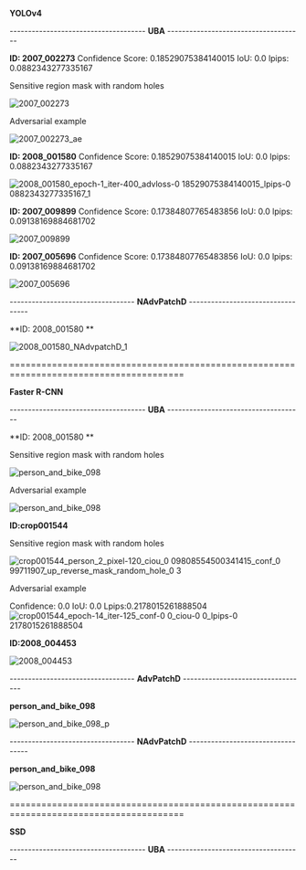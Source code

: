 




**YOLOv4**

-------------------------------------  **UBA**   -------------------------------------

**ID: 2007_002273** Confidence Score: 0.18529075384140015 IoU: 0.0  lpips: 0.0882343277335167

Sensitive region mask with random holes

![2007_002273](https://user-images.githubusercontent.com/69624583/229002229-06379118-671a-447d-8118-177c6c0e6a23.jpg)

Adversarial example

![2007_002273_ae](https://user-images.githubusercontent.com/69624583/229002294-1f66a38b-7ba0-4739-9122-a3f3b0fa3b76.jpg)


**ID: 2008_001580**   Confidence Score: 0.18529075384140015 IoU: 0.0  lpips: 0.0882343277335167

![2008_001580_epoch-1_iter-400_advloss-0 18529075384140015_lpips-0 0882343277335167_1](https://user-images.githubusercontent.com/69624583/228114529-3687838f-a979-4051-9c91-d266e6b1075f.jpg)


**ID: 2007_009899**  Confidence Score: 0.17384807765483856 IoU: 0.0  lpips: 0.09138169884681702

![2007_009899](https://user-images.githubusercontent.com/69624583/229000337-760cb598-68d9-4c71-8dfe-442a0e5c11a4.jpg)


**ID: 2007_005696**  Confidence Score: 0.17384807765483856 IoU: 0.0  lpips: 0.09138169884681702

![2007_005696](https://user-images.githubusercontent.com/69624583/229001121-8471439c-865b-4f24-9032-0a2e80fb50c2.jpg)


----------------------------------  **NAdvPatchD**  ----------------------------------

**ID: 2008_001580 **

![2008_001580_NAdvpatchD_1](https://user-images.githubusercontent.com/69624583/228114499-4a034bc5-e153-4124-bb38-e24e285f0e7f.jpg)


=======================================================================================

**Faster R-CNN**

-------------------------------------  **UBA**   -------------------------------------

**ID: 2008_001580 **

Sensitive region mask with random holes

![person_and_bike_098](https://user-images.githubusercontent.com/69624583/229003948-3a652d8a-317e-4381-b381-c8a6f31b05a5.jpg)



Adversarial example

![person_and_bike_098](https://user-images.githubusercontent.com/69624583/229003592-cb36b229-aea8-41ef-9370-d34f6b3199fb.jpg)




**ID:crop001544**

Sensitive region mask with random holes

![crop001544_person_2_pixel-120_ciou_0 09808554500341415_conf_0 99711907_up_reverse_mask_random_hole_0 3](https://user-images.githubusercontent.com/69624583/229010514-e7c959c8-5bc3-4380-bd06-00c16b61bfc5.png)


Adversarial example

Confidence: 0.0  IoU: 0.0  Lpips:0.2178015261888504
![crop001544_epoch-14_iter-125_conf-0 0_ciou-0 0_lpips-0 2178015261888504](https://user-images.githubusercontent.com/69624583/229010715-c96136d1-9581-4300-bcc4-90e00c67e596.jpg)






**ID:2008_004453**

![2008_004453](https://user-images.githubusercontent.com/69624583/229009883-0153833e-787b-4a3a-912f-cb92f8f1b9f9.jpg)



----------------------------------  **AdvPatchD**  ----------------------------------

**person_and_bike_098**

![person_and_bike_098_p](https://user-images.githubusercontent.com/69624583/229006603-55ede24f-6a88-4626-b83f-985ff8d151a9.jpg)


----------------------------------  **NAdvPatchD**  ----------------------------------

**person_and_bike_098**


![person_and_bike_098](https://user-images.githubusercontent.com/69624583/229006811-455c10df-8e65-4a6b-b571-18901ec559d9.jpg)








=======================================================================================

**SSD**

-------------------------------------  **UBA**   -------------------------------------

